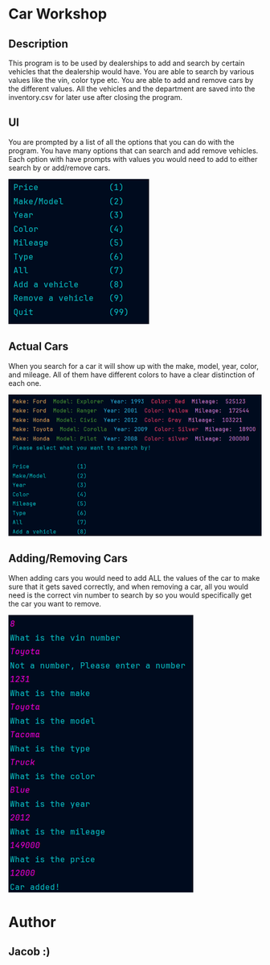 # Car Workshop

## Description

This program is to be used by dealerships to add and search by certain vehicles that the dealership would have. You are
able to search by various values like the vin, color type etc. You are able to add and remove cars by the different
values. All the vehicles and the department are saved into the inventory.csv for later use after closing the program.

## UI

You are prompted by a list of all the options that you can do with the program. You have many options that can search
and add remove vehicles. Each option with have prompts with values you would need to add to either search by or
add/remove cars.

![img.png](readmeImages/options.png)

## Actual Cars

When you search for a car it will show up with the make, model, year, color, and mileage. All of them have different
colors to have a clear distinction of each one.

![img.png](readmeImages/cars.png)

## Adding/Removing Cars

When adding cars you would need to add ALL the values of the car to make sure that it gets saved correctly, and when
removing a car, all you would need is the correct vin number to search by so you would specifically get the car you 
want to remove.

![img.png](readmeImages/addingCar.png)

# Author
## Jacob :)